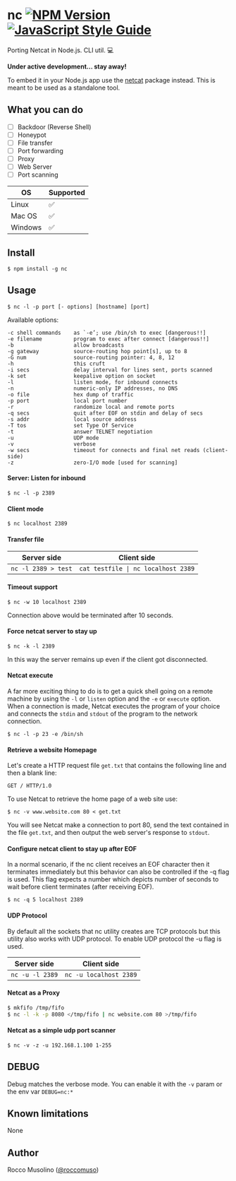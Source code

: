 # nc [![NPM Version](https://img.shields.io/npm/v/nc.svg)](https://www.npmjs.com/package/nc) [![JavaScript Style Guide](https://img.shields.io/badge/code_style-standard-brightgreen.svg)](https://standardjs.com)

Porting Netcat in Node.js. CLI util. :computer:

**Under active development... stay away!**

To embed it in your Node.js app use the [netcat](https://github.com/roccomuso/netcat) package instead. This is meant to be used as a standalone tool.

## What you can do

- [ ] Backdoor (Reverse Shell)
- [ ] Honeypot
- [ ] File transfer
- [ ] Port forwarding
- [ ] Proxy
- [ ] Web Server
- [ ] Port scanning

| OS    |  Supported |
|-------|--------------------|
| Linux | :white_check_mark: |
| Mac OS | :white_check_mark: |
| Windows | :white_check_mark: |

## Install

    $ npm install -g nc

## Usage

    $ nc -l -p port [- options] [hostname] [port]

Available options:

```
-c shell commands    as `-e’; use /bin/sh to exec [dangerous!!]
-e filename          program to exec after connect [dangerous!!]
-b                   allow broadcasts
-g gateway           source-routing hop point[s], up to 8
-G num               source-routing pointer: 4, 8, 12
-h                   this cruft
-i secs              delay interval for lines sent, ports scanned
-k set               keepalive option on socket
-l                   listen mode, for inbound connects
-n                   numeric-only IP addresses, no DNS
-o file              hex dump of traffic
-p port              local port number
-r                   randomize local and remote ports
-q secs              quit after EOF on stdin and delay of secs
-s addr              local source address
-T tos               set Type Of Service
-t                   answer TELNET negotiation
-u                   UDP mode
-v                   verbose
-w secs              timeout for connects and final net reads (client-side)
-z                   zero-I/O mode [used for scanning]
```

#### Server: Listen for inbound

    $ nc -l -p 2389

#### Client mode

    $ nc localhost 2389

#### Transfer file

| Server side         | Client side                        |
|---------------------|------------------------------------|
| `nc -l 2389 > test` | <code>cat testfile &#124; nc localhost 2389</code> |

#### Timeout support

    $ nc -w 10 localhost 2389

Connection above would be terminated after 10 seconds.

#### Force netcat server to stay up

    $ nc -k -l 2389

In this way the server remains up even if the client got disconnected.

#### Netcat execute

A far more exciting thing to do is to get a quick shell going on a remote machine by using the `-l` or `listen` option and the `-e` or `execute` option. When a connection is made, Netcat executes the program of your choice and connects the `stdin` and `stdout` of the program to the network connection.

    $ nc -l -p 23 -e /bin/sh

#### Retrieve a website Homepage

Let's create a HTTP request file `get.txt` that contains the following line and then a blank
line:

```
GET / HTTP/1.0

```

To use Netcat to retrieve the home page of a web site use:

    $ nc -v www.website.com 80 < get.txt

You will see Netcat make a connection to port 80, send the text contained in the file `get.txt`, and then output the web server's response to `stdout`.

#### Configure netcat client to stay up after EOF

In a normal scenario, if the nc client receives an EOF character then it terminates immediately but this behavior can also be controlled if the -q flag is used. This flag expects a number which depicts number of seconds to wait before client terminates (after receiving EOF).

    $ nc -q 5 localhost 2389

#### UDP Protocol

By default all the sockets that nc utility creates are TCP protocols but this utility also works with UDP protocol. To enable UDP protocol the -u flag is used.

| Server side         | Client side                        |
|---------------------|------------------------------------|
| `nc -u -l 2389` | `nc -u localhost 2389` |

#### Netcat as a Proxy

```sh
$ mkfifo /tmp/fifo
$ nc -l -k -p 8080 </tmp/fifo | nc website.com 80 >/tmp/fifo
```

#### Netcat as a simple udp port scanner

    $ nc -v -z -u 192.168.1.100 1-255

## DEBUG

Debug matches the verbose mode.
You can enable it with the `-v` param or the env var `DEBUG=nc:*`

## Known limitations

None

## Author

Rocco Musolino ([@roccomuso](https://twitter.com/roccomuso))

